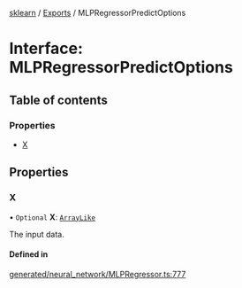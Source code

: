 [sklearn](../readme.md) / [Exports](../modules.md) / MLPRegressorPredictOptions

# Interface: MLPRegressorPredictOptions

## Table of contents

### Properties

- [X](MLPRegressorPredictOptions.md#x)

## Properties

### X

• `Optional` **X**: [`ArrayLike`](../modules.md#arraylike)

The input data.

#### Defined in

[generated/neural_network/MLPRegressor.ts:777](https://github.com/transitive-bullshit/scikit-learn-ts/blob/367336a/packages/sklearn/src/generated/neural_network/MLPRegressor.ts#L777)
